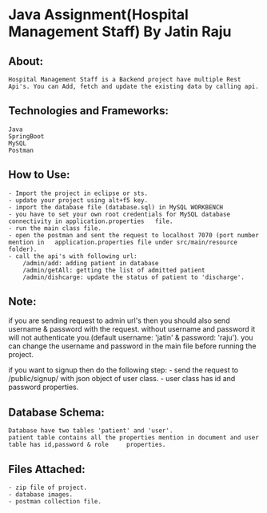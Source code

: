 # Java Assignment(Hospital Management Staff) By Jatin Raju

## About:
	Hospital Management Staff is a Backend project have multiple Rest Api's. You can Add, fetch and update the existing data by calling api.

## Technologies and Frameworks:
	Java
	SpringBoot
	MySQL
	Postman

## How to Use:
	- Import the project in eclipse or sts.
	- update your project using alt+f5 key.
	- import the database file (database.sql) in MySQL WORKBENCH
	- you have to set your own root credentials for MySQL database connectivity in application.properties 	file. 
	- run the main class file.
	- open the postman and sent the request to localhost 7070 (port number mention in 	application.properties file under src/main/resource folder).
	- call the api's with following url:
		/admin/add: adding patient in database
		/admin/getAll: getting the list of admitted patient
		/admin/dishcarge: update the status of patient to 'discharge'.

## Note: 
if you are sending request to admin url's then you should also send username & password with the request. without username and password it will not authenticate you.(default username: 'jatin' & password: 'raju'). you can change the username and password in the main file before running the project.

if you want to signup then do the following step:
	- send the request to /public/signup/ with json object of user class.
	- user class has id and password properties.

## Database Schema:
	Database have two tables 'patient' and 'user'.
	patient table contains all the properties mention in document and user table has id,password & role 	properties.

## Files Attached:
	- zip file of project.
	- database images.
	- postman collection file.
	
	
